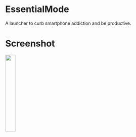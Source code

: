 # EssentialMode
A launcher to curb smartphone addiction and be productive.
# Screenshot
<img src="https://i.imgur.com/MbAOTuV.gif" width="25%" height="25%"/>
